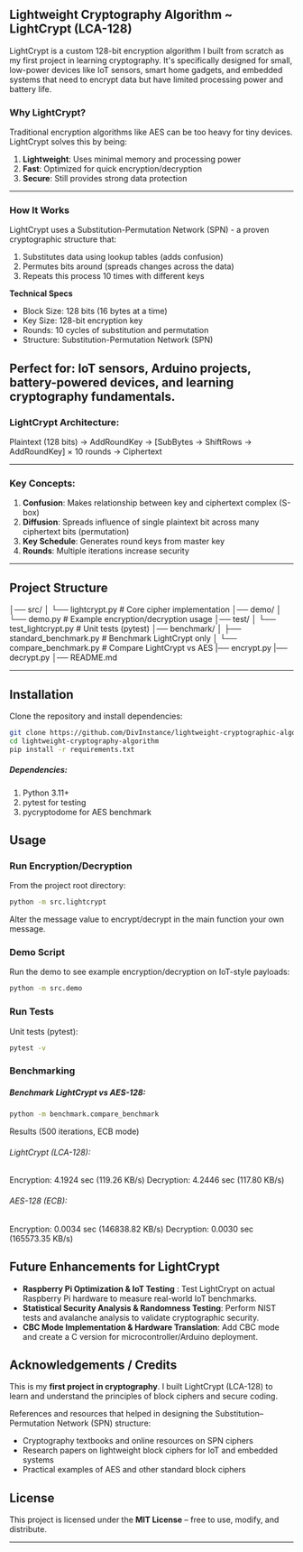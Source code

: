## Lightweight Cryptography Algorithm ~ LightCrypt (LCA-128)

LightCrypt is a custom 128-bit encryption algorithm I built from scratch as my first project in learning cryptography. It's specifically designed for small, low-power devices like IoT sensors, smart home gadgets, and embedded systems that need to encrypt data but have limited processing power and battery life.

### Why LightCrypt?
Traditional encryption algorithms like AES can be too heavy for tiny devices. LightCrypt solves this by being:

1. **Lightweight**: Uses minimal memory and processing power
2. **Fast**: Optimized for quick encryption/decryption
3. **Secure**: Still provides strong data protection
---

### How It Works
LightCrypt uses a Substitution-Permutation Network (SPN) - a proven cryptographic structure that:

1. Substitutes data using lookup tables (adds confusion)
2. Permutes bits around (spreads changes across the data)
3. Repeats this process 10 times with different keys

**Technical Specs**
- Block Size: 128 bits (16 bytes at a time)
- Key Size: 128-bit encryption key
- Rounds: 10 cycles of substitution and permutation
- Structure: Substitution-Permutation Network (SPN)

Perfect for: IoT sensors, Arduino projects, battery-powered devices, and learning cryptography fundamentals.
---

### LightCrypt Architecture:
Plaintext (128 bits) → AddRoundKey → [SubBytes → ShiftRows → AddRoundKey] × 10 rounds → Ciphertext


---

### Key Concepts:
1. **Confusion**: Makes relationship between key and ciphertext complex (S-box)  
2. **Diffusion**: Spreads influence of single plaintext bit across many ciphertext bits (permutation)  
3. **Key Schedule**: Generates round keys from master key  
4. **Rounds**: Multiple iterations increase security  

---

## Project Structure
│── src/
│ └── lightcrypt.py # Core cipher implementation
│── demo/
│ └── demo.py # Example encryption/decryption usage
│── test/
│ └── test_lightcrypt.py # Unit tests (pytest)
│── benchmark/
│ ├── standard_benchmark.py # Benchmark LightCrypt only
│ └── compare_benchmark.py # Compare LightCrypt vs AES
|── encrypt.py
|── decrypt.py
│── README.md


---

## Installation
Clone the repository and install dependencies:

```bash
git clone https://github.com/DivInstance/lightweight-cryptographic-algorithm
cd lightweight-cryptography-algorithm
pip install -r requirements.txt
```

##### Dependencies:
1. Python 3.11+
2. pytest for testing
3. pycryptodome for AES benchmark

## Usage

### Run Encryption/Decryption
From the project root directory:

```bash
python -m src.lightcrypt
```
Alter the message value to encrypt/decrypt in the main function your own message.

### Demo Script
Run the demo to see example encryption/decryption on IoT-style payloads:

```bash
python -m src.demo
```

### Run Tests
Unit tests (pytest):

```bash
pytest -v
```

### Benchmarking

##### Benchmark LightCrypt vs AES-128:

```bash
python -m benchmark.compare_benchmark
```

Results (500 iterations, ECB mode)
###### LightCrypt (LCA-128):
  Encryption: 4.1924 sec (119.26 KB/s)
  Decryption: 4.2446 sec (117.80 KB/s)

###### AES-128 (ECB):
  Encryption: 0.0034 sec (146838.82 KB/s)
  Decryption: 0.0030 sec (165573.35 KB/s)

## Future Enhancements for LightCrypt

- **Raspberry Pi Optimization & IoT Testing** : Test LightCrypt on actual Raspberry Pi hardware to measure real-world IoT benchmarks.
- **Statistical Security Analysis & Randomness Testing**: Perform NIST tests and avalanche analysis to validate cryptographic security.
- **CBC Mode Implementation & Hardware Translation**: Add CBC mode and create a C version for microcontroller/Arduino deployment.  

## Acknowledgements / Credits

This is my **first project in cryptography**.   I built LightCrypt (LCA-128) to learn and understand the principles of block ciphers and secure coding.  

References and resources that helped in designing the Substitution–Permutation Network (SPN) structure:  
- Cryptography textbooks and online resources on SPN ciphers  
- Research papers on lightweight block ciphers for IoT and embedded systems  
- Practical examples of AES and other standard block ciphers

## License

This project is licensed under the **MIT License** – free to use, modify, and distribute.

---


